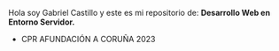 Hola soy Gabriel Castillo y este es mi repositorio de:
**Desarrollo Web en Entorno Servidor.**

* CPR AFUNDACIÓN A CORUÑA 2023

